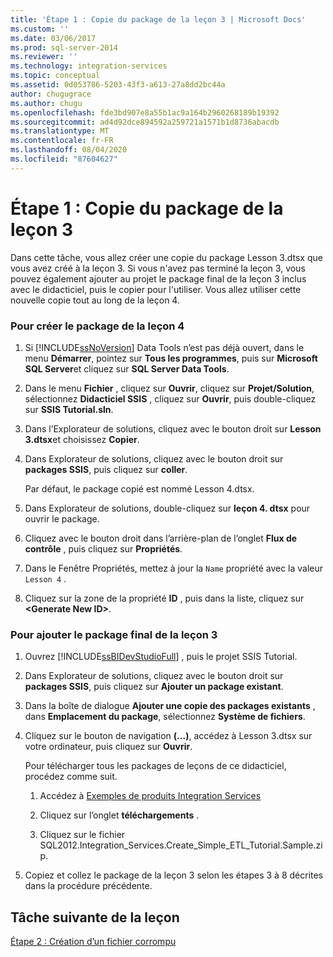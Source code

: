 ```yaml
---
title: 'Étape 1 : Copie du package de la leçon 3 | Microsoft Docs'
ms.custom: ''
ms.date: 03/06/2017
ms.prod: sql-server-2014
ms.reviewer: ''
ms.technology: integration-services
ms.topic: conceptual
ms.assetid: 0d053786-5203-43f3-a613-27a8dd2bc44a
author: chugugrace
ms.author: chugu
ms.openlocfilehash: fde3bd907e8a55b1ac9a164b2960268189b19392
ms.sourcegitcommit: ad4d92dce894592a259721a1571b1d8736abacdb
ms.translationtype: MT
ms.contentlocale: fr-FR
ms.lasthandoff: 08/04/2020
ms.locfileid: "87604627"
---
```

# <a name="step-1-copying-the-lesson-3-package"></a>Étape 1 : Copie du package de la leçon 3
  Dans cette tâche, vous allez créer une copie du package Lesson 3.dtsx que vous avez créé à la leçon 3. Si vous n'avez pas terminé la leçon 3, vous pouvez également ajouter au projet le package final de la leçon 3 inclus avec le didacticiel, puis le copier pour l'utiliser. Vous allez utiliser cette nouvelle copie tout au long de la leçon 4.  
  
### <a name="to-create-the-lesson-4-package"></a>Pour créer le package de la leçon 4  
  
1.  Si [!INCLUDE[ssNoVersion](../includes/ssnoversion-md.md)] Data Tools n’est pas déjà ouvert, dans le menu **Démarrer**, pointez sur **Tous les programmes**, puis sur **Microsoft SQL Server**et cliquez sur **SQL Server Data Tools**.  
  
2.  Dans le menu **Fichier** , cliquez sur **Ouvrir**, cliquez sur **Projet/Solution**, sélectionnez **Didacticiel SSIS** , cliquez sur **Ouvrir**, puis double-cliquez sur **SSIS Tutorial.sln**.  
  
3.  Dans l’Explorateur de solutions, cliquez avec le bouton droit sur **Lesson 3.dtsx**et choisissez **Copier**.  
  
4.  Dans Explorateur de solutions, cliquez avec le bouton droit sur **packages SSIS**, puis cliquez sur **coller**.  
  
     Par défaut, le package copié est nommé Lesson 4.dtsx.  
  
5.  Dans Explorateur de solutions, double-cliquez sur **leçon 4. dtsx** pour ouvrir le package.  
  
6.  Cliquez avec le bouton droit dans l’arrière-plan de l’onglet **Flux de contrôle** , puis cliquez sur **Propriétés**.  
  
7.  Dans le Fenêtre Propriétés, mettez à jour la `Name` propriété avec la valeur `Lesson 4` .  
  
8.  Cliquez sur la zone de la propriété **ID** , puis dans la liste, cliquez sur **\<Generate New ID>**.  
  
### <a name="to-add-the-completed-lesson-3-package"></a>Pour ajouter le package final de la leçon 3  
  
1.  Ouvrez [!INCLUDE[ssBIDevStudioFull](../includes/ssbidevstudiofull-md.md)] , puis le projet SSIS Tutorial.  
  
2.  Dans Explorateur de solutions, cliquez avec le bouton droit sur **packages SSIS**, puis cliquez sur **Ajouter un package existant**.  
  
3.  Dans la boîte de dialogue **Ajouter une copie des packages existants** , dans **Emplacement du package**, sélectionnez **Système de fichiers**.  
  
4.  Cliquez sur le bouton de navigation **(...)**, accédez à Lesson 3.dtsx sur votre ordinateur, puis cliquez sur **Ouvrir**.  
  
     Pour télécharger tous les packages de leçons de ce didacticiel, procédez comme suit.  
  
    1.  Accédez à [Exemples de produits Integration Services](https://go.microsoft.com/fwlink/?LinkId=275027)  
  
    2.  Cliquez sur l’onglet **téléchargements** .  
  
    3.  Cliquez sur le fichier SQL2012.Integration_Services.Create_Simple_ETL_Tutorial.Sample.zip.  
  
5.  Copiez et collez le package de la leçon 3 selon les étapes 3 à 8 décrites dans la procédure précédente.  
  
## <a name="next-task-in-lesson"></a>Tâche suivante de la leçon  
 [Étape 2 : Création d’un fichier corrompu](lesson-4-2-creating-a-corrupted-file.md)  
  
  
